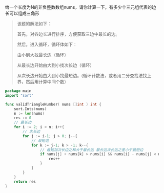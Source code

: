 给一个长度为N的非负整数数组nums，请你计算一下，有多少个三元组代表的边长可以组成三角形 

>  该题的解法如下： 
>
>  首先，对各边长进行排序，方便获取三边中最长的边。 
>
>  然后，进入循环，循环体如下： 
>
>  由小到大找最长边（循环） 
>
>  从最长边开始由大到小找次长边（循环） 
>
>  从次长边开始由大到小找最短边。(循环计数法，或者用二分查找法找上界，然后用计算中间个数） 

 

```go
package main
import "sort"

func validTriangleNumber( nums []int ) int {
    sort.Ints(nums)
    n := len(nums)
    res := 0
    // 最长边
    for i := 2; i < n; i++{
        // 次长边
        for j := i-1; j > 0; j--{
            // 最短边
            for k := j-1; k > -1; k--{
                // 最短加次长边之和大于最长边 最长边次长边之差小于最短边
                if nums[j] + nums[k] > nums[i] && nums[i] - nums[j] < nums[k]{
                    res++
                }
            }
        }
    }
    return res
}
```

 